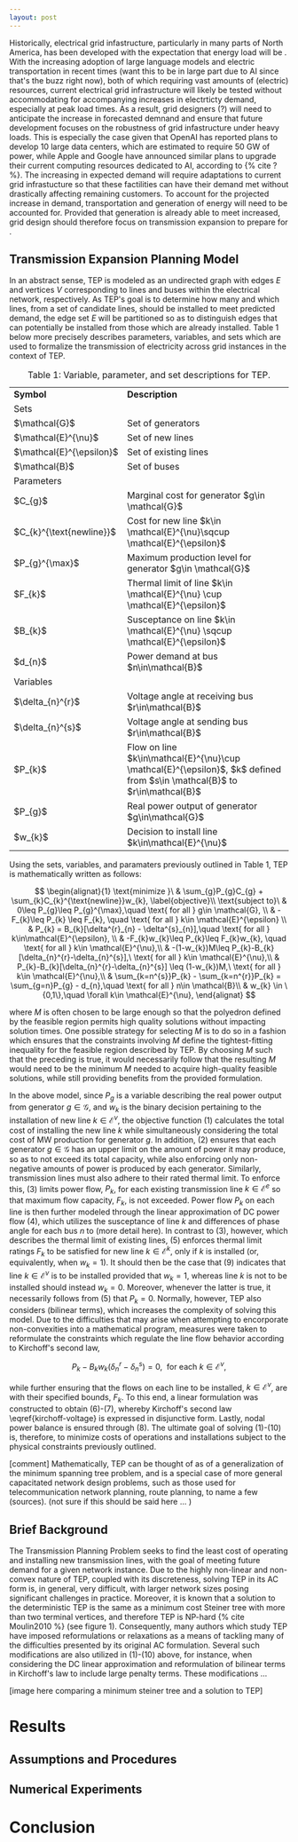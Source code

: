 ```yaml
---
layout: post
---
```


Historically, electrical grid infastructure, particularly in many parts of North America, has been developed with the expectation that energy load will be . With the increasing adoption of large language models and electric transportation in recent times (want this to be in large part due to AI since that's the buzz right now), both of which requiring vast amounts of (electric) resources, current electrical grid infrastructure will likely be tested without accommodating for accompanying increases in electrticty demand, especially at peak load times. As a result, grid designers (?) will need to anticipate the increase in forecasted demnand and ensure that future development focuses on the robustness of grid infastructure under heavy loads. This is especially the case given that OpenAI has reported plans to develop 10 large data centers, which are estimated to require 50 GW of power, while Apple and Google have announced similar plans to upgrade their current computing resources dedicated to AI, according to {% cite ? %}. The increasing in expected demand will require adaptations to current grid infrastucture so that these factilities can have their demand met without drastically affecting remaining customers. To account for the projected increase in demand, transportation and generation of energy will need to be accounted for. Provided that generation is already able to meet increased, grid design should therefore focus on transmission expansion to prepare for . 

## Transmission Expansion Planning Model

In an abstract sense, TEP is modeled as an undirected graph with edges $E$ and vertices $V$ corresponding to lines and buses within the electrical network, respectively. As TEP's goal is to determine how many and which lines, from a set of candidate lines, should be installed to meet predicted demand, the edge set $E$ will be partitioned so as to distinguish edges that can potentially be installed from those which are already installed. Table 1 below more precisely describes parameters, variables, and sets which are used to formalize the transmission of electricity across grid instances in the context of TEP.   

<table> 
  <caption>Table 1: Variable, parameter, and set descriptions for TEP.</caption>
  <tr>
    <td> <strong>Symbol</strong> </td> <td><strong>Description</strong> </td> 
  </tr>
  <tr>
    <td colspan = "2"> Sets </td> 
  </tr>
  <tr>
    <td> $\mathcal{G}$ </td> <td> Set of generators </td> 
  </tr>
  <tr>
    <td> $\mathcal{E}^{\nu}$ </td> <td> Set of new lines </td>
  </tr>
  <tr>
    <td> $\mathcal{E}^{\epsilon}$ </td> <td> Set of existing lines </td>
  </tr>
  <tr>
    <td> $\mathcal{B}$ </td> <td> Set of buses </td>
  </tr>
  <tr>
    <td colspan = "2"> Parameters </td>
  </tr>
  <tr>
    <td> $C_{g}$ </td> <td> Marginal cost for generator $g\in \mathcal{G}$ </td>
  </tr>
  <tr>
    <td> $C_{k}^{\text{newline}}$ </td> <td> Cost for new line $k\in \mathcal{E}^{\nu}\sqcup \mathcal{E}^{\epsilon}$ </td>
  </tr>
  <tr>
    <td> $P_{g}^{\max}$ </td> <td> Maximum production level for generator $g\in \mathcal{G}$ </td>
  </tr>
  <tr>
    <td> $F_{k}$ </td> <td> Thermal limit of line $k\in \mathcal{E}^{\nu} \cup \mathcal{E}^{\epsilon}$ </td>
  </tr>
  <tr>  
    <td> $B_{k}$ </td> <td> Susceptance on line $k\in \mathcal{E}^{\nu} \sqcup \mathcal{E}^{\epsilon}$ </td>
  </tr>
  <tr>  
    <td> $d_{n}$ </td> <td> Power demand at bus $n\in\mathcal{B}$ </td>
  </tr>
  <tr>
    <td colspan = "2"> Variables </td>
  </tr>
  <tr>
    <td> $\delta_{n}^{r}$ </td> <td> Voltage angle at receiving bus $r\in\mathcal{B}$ </td>
  </tr>
  <tr>
    <td> $\delta_{n}^{s}$ </td> <td> Voltage angle at sending bus $r\in\mathcal{B}$ </td>
  </tr>
  <tr>
    <td> $P_{k}$ </td> <td> Flow on line $k\in\mathcal{E}^{\nu}\cup \mathcal{E}^{\epsilon}$, $k$ defined from $s\in \mathcal{B}$ to $r\in\mathcal{B}$ </td>
  </tr>
  <tr>
    <td> $P_{g}$ </td> <td> Real power output of generator $g\in\mathcal{G}$ </td>
  </tr>
  <tr>
    <td> $w_{k}$ </td> <td> Decision to install line $k\in\mathcal{E}^{\nu}$ </td>
  </tr>
</table>

Using the sets, variables, and paramaters previously outlined in Table 1, TEP is mathematically written as follows:

$$
\begin{alignat}{1}
\text{minimize }\ & \sum_{g}P_{g}C_{g} + \sum_{k}C_{k}^{\text{newline}}w_{k}, \label{objective}\\ 
\text{subject to}\ & 0\leq P_{g}\leq P_{g}^{\max},\quad \text{ for all } g\in \mathcal{G}, \\
& -F_{k}\leq P_{k} \leq F_{k}, \quad \text{ for all } k\in \mathcal{E}^{\epsilon} \\ 
& P_{k} = B_{k}[\delta^{r}_{n} - \delta^{s}_{n}],\quad \text{ for all } k\in\mathcal{E}^{\epsilon}, \\
&  -F_{k}w_{k}\leq P_{k}\leq F_{k}w_{k}, \quad \text{ for all } k\in \mathcal{E}^{\nu},\\ 
& -(1-w_{k})M\leq P_{k}-B_{k}[\delta_{n}^{r}-\delta_{n}^{s}],\ \text{ for all } k\in \mathcal{E}^{\nu},\\
& P_{k}-B_{k}[\delta_{n}^{r}-\delta_{n}^{s}] \leq (1-w_{k})M,\ \text{ for all } k\in \mathcal{E}^{\nu},\\ 
& \sum_{k=n^{s}}P_{k} - \sum_{k=n^{r}}P_{k} = \sum_{g=n}P_{g} - d_{n},\quad \text{ for all } n\in \mathcal{B}\\ 
& w_{k} \in \{0,1\},\quad \forall k\in \mathcal{E}^{\nu},
\end{alignat}
$$

where $M$ is often chosen to be large enough so that the polyedron defined by the feasible region permits high quality solutions without impacting solution times. One possible strategy for selecting $M$ is to do so in a fashion which ensures that the constraints involving $M$ define the tightest-fitting inequality for the feasible region described by TEP. By choosing $M$ such that the preceding is true, it would necessarily follow that the resulting $M$ would need to be the minimum $M$ needed to acquire high-quality feasible solutions, while still providing benefits from the provided formulation. 

In the above model, since $P_{g}$ is a variable describing the real power output from generator $g\in \mathcal{G}$, and $w_{k}$ is the binary decision pertaining to the installation of new line $k\in\mathcal{E}^{\nu}$, the objective function (1) calculates the total cost of installing the new line $k$ while simultaneously considering the total cost of MW production for generator $g$. In addition, (2) ensures that each generator $g\in\mathcal{G}$ has an upper limit on the amount of power it may produce, so as to not exceed its total capacity, while also enforcing only non-negative amounts of power is produced by each generator. Similarly, transmission lines must also adhere to their rated thermal limit. To enforce this, (3) limits power flow, $P_{k}$, for each existing transmission line $k\in\mathcal{E}^{e}$ so that maximum flow capacity, $F_{k}$, is not exceeded. Power flow $P_{k}$ on each line is then further modeled through the linear approximation of DC power flow (4), which utilizes the susceptance of line $k$ and differences of phase angle for each bus $n$ to (more detail here). In contrast to (3), however, which describes the thermal limit of existing lines, (5) enforces thermal limit ratings $F_{k}$ to be satisfied for new line $k\in \mathcal{E}^{k}$, only if $k$ is installed (or, equivalently, when $w_{k} = 1$). It should then be the case that (9) indicates that line $k\in\mathcal{E}^{\nu}$ is to be installed provided that $w_{k}=1$, whereas line $k$ is not to be installed should instead $w_{k}=0$. Moreover, whenever the latter is true, it necessarily follows from (5) that $P_{k}=0$. Normally, however, TEP also considers (bilinear terms), which increases the complexity of solving this model. Due to the difficulties that may arise when attempting to encorporate non-convexities into a mathematical program, measures were taken to reformulate the constraints which regulate the line flow behavior according to Kirchoff's second law,

$$
  P_{k} - B_{k}w_{k}(\delta_{n}^{r} - \delta_{n}^{s}) = 0,\ \text{ for each } k \in \mathcal{E}^{\nu}, \label{kirchoff-voltage}
$$

while further ensuring that the flows on each line to be installed, $k\in \mathcal{E}^{\nu}$, are with their specified bounds, $F_{k}$. To this end, a linear formulation was constructed to obtain (6)-(7), whereby Kirchoff's second law \eqref{kirchoff-voltage} is expressed in disjunctive form. Lastly, nodal power balance is ensured through (8). The ultimate goal of solving (1)-(10) is, therefore, to minimize costs of operations and installations subject to the physical constraints previously outlined. 

[comment] Mathematically, TEP can be thought of as of a generalization of the minimum spanning tree problem, and is a special case of more general capacitated network design problems, such as those used for telecommunication network planning, route planning, to name a few (sources). (not sure if this should be said here ... )

## Brief Background 

The Transmission Planning Problem seeks to find the least cost of operating and installing new transmission lines, with the goal of meeting future demand for a given network instance. Due to the highly non-linear and non-convex nature of TEP, coupled with its discreteness, solving TEP in its AC form is, in general, very difficult, with larger network sizes posing significant challenges in practice. Moreover, it is known that a solution to the deterministic TEP is the same as a minimum cost Steiner tree with more than two terminal vertices, and therefore TEP is NP-hard {% cite Moulin2010 %} (see figure 1). Consequently, many authors which study TEP have imposed reformulations or relaxations as a means of tackling many of the difficulties presented by its original AC formulation. Several such modifications are also utilized in (1)-(10) above, for instance, when considering the DC linear approximation and reformulation of bilinear terms in Kirchoff's law to include large penalty terms. These modifications ...  

[image here comparing a minimum steiner tree and a solution to TEP] 

# Results

## Assumptions and Procedures

## Numerical Experiments

# Conclusion
